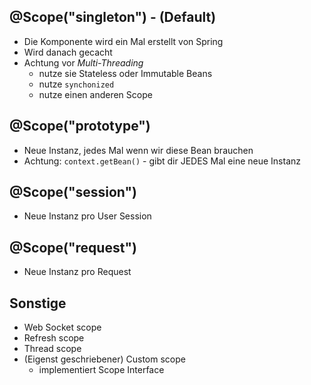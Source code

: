 ## @Scope("singleton") - (Default)
- Die Komponente wird ein Mal erstellt von Spring
- Wird danach gecacht
- Achtung vor *Multi-Threading*
	- nutze sie Stateless oder Immutable Beans
	- nutze `synchonized`
	- nutze einen anderen Scope

## @Scope("prototype")
- Neue Instanz, jedes Mal wenn wir diese Bean brauchen
- Achtung: `context.getBean()` - gibt dir JEDES Mal eine neue Instanz

## @Scope("session")
- Neue Instanz pro User Session

## @Scope("request")
- Neue Instanz pro Request

## Sonstige
- Web Socket scope
- Refresh scope
- Thread scope
- (Eigenst geschriebener) Custom scope
	- implementiert Scope Interface
